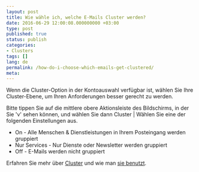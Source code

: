 ```yaml
---
layout: post
title: Wie wähle ich, welche E-Mails Cluster werden?
date: 2016-06-29 12:00:08.000000000 +03:00
type: post
published: true
status: publish
categories:
- Clusters
tags: []
lang: de
permalink: /how-do-i-choose-which-emails-get-clustered/
meta:
---
```


Wenn die Cluster-Option in der Kontoauswahl verfügbar ist, wählen Sie Ihre Cluster-Ebene, um Ihren Anforderungen besser gerecht zu werden.

Bitte tippen Sie auf die mittlere obere Aktionsleiste des Bildschirms, in der Sie 'v' sehen können, und wählen Sie dann Cluster \| Wählen Sie eine der folgenden Einstellungen aus.

* On - Alle Menschen &amp; Dienstleistungen in Ihrem Posteingang werden gruppiert
* Nur Services - Nur Dienste oder Newsletter werden gruppiert
* Off - E-Mails werden nicht gruppiert

Erfahren Sie mehr über [Cluster](/what-are-clusters/) und wie man [sie benutzt](/what-are-clusters/).
